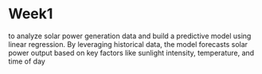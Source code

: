 # Week1
 to analyze solar power generation data and build a predictive model using linear regression. By leveraging historical data, the model forecasts solar power output based on key factors like sunlight intensity, temperature, and time of day

